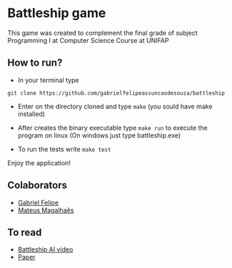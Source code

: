 # Battleship game

This game was created to complement the final grade of subject Programming I at Computer Science Course at UNIFAP

## How to run?
* In your terminal type
 ```
git clone https://github.com/gabrielfelipeassuncaodesouza/battleship
```
* Enter on the directory cloned and type `make` (you sould have make installed)

* After creates the binary executable type `make run` to execute the program on linux (On windows just type battleship.exe)

* To run the tests write `make test`

Enjoy the application!

## Colaborators

* [Gabriel Felipe](https://github.com/gabrielfelipeassuncaodesouza)
* [Mateus Magalhaês](https://github.com/mateus-mglh)

## To read

* [Battleship AI video](https://www.google.com/url?sa=t&rct=j&q=&esrc=s&source=web&cd=&cad=rja&uact=8&ved=2ahUKEwiTvKvsprmBAxVSppUCHeVnBRYQwqsBegQIDhAG&url=https%3A%2F%2Fwww.youtube.com%2Fwatch%3Fv%3DEM1s8jHa0L8&usg=AOvVaw3yhjuqhE3ErCjstNcVnE9B&opi=89978449)
* [Paper](https://pageperso.lis-lab.fr/guilherme.fonseca/battleship_conf.pdf)

